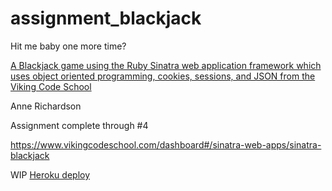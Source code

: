 # assignment_blackjack
Hit me baby one more time?

[A Blackjack game using the Ruby Sinatra web application framework which uses object oriented programming, cookies, sessions, and JSON from the Viking Code School](http://www.vikingcodeschool.com)

Anne Richardson

Assignment complete through #4

https://www.vikingcodeschool.com/dashboard#/sinatra-web-apps/sinatra-blackjack

WIP [Heroku deploy](https://viking-sinatra-blackjack.herokuapp.com/)
